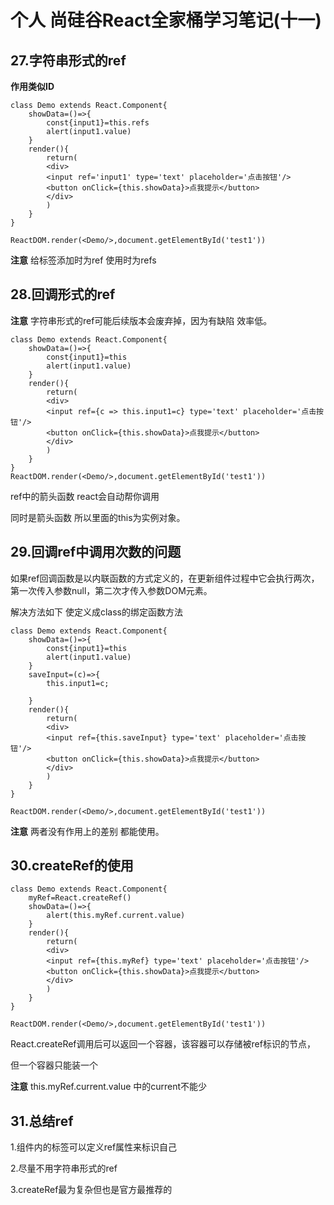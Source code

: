 # 个人 尚硅谷React全家桶学习笔记(十一)

## 27.字符串形式的ref

**作用类似ID**

	class Demo extends React.Component{
		showData=()=>{
			const{input1}=this.refs
			alert(input1.value)
		}
		render(){
			return(
			<div>
			<input ref='input1' type='text' placeholder='点击按钮'/>
			<button onClick={this.showData}>点我提示</button>
			</div>
			)
		}
	}
	
	ReactDOM.render(<Demo/>,document.getElementById('test1'))

**注意**  给标签添加时为ref  使用时为refs





## 28.回调形式的ref

**注意** 字符串形式的ref可能后续版本会废弃掉，因为有缺陷 效率低。

	class Demo extends React.Component{
		showData=()=>{
			const{input1}=this
			alert(input1.value)
		}
		render(){
			return(
			<div>
			<input ref={c => this.input1=c} type='text' placeholder='点击按钮'/>
			<button onClick={this.showData}>点我提示</button>
			</div>
			)
		}
	}
	ReactDOM.render(<Demo/>,document.getElementById('test1'))

ref中的箭头函数 react会自动帮你调用

同时是箭头函数 所以里面的this为实例对象。





## 29.回调ref中调用次数的问题

如果ref回调函数是以内联函数的方式定义的，在更新组件过程中它会执行两次，第一次传入参数null，第二次才传入参数DOM元素。

解决方法如下 使定义成class的绑定函数方法

	class Demo extends React.Component{
		showData=()=>{
			const{input1}=this
			alert(input1.value)
		}
		saveInput=(c)=>{
			this.input1=c;
			
		}
		render(){
			return(
			<div>
			<input ref={this.saveInput} type='text' placeholder='点击按钮'/>
			<button onClick={this.showData}>点我提示</button>
			</div>
			)
		}
	}
	
	ReactDOM.render(<Demo/>,document.getElementById('test1'))

**注意** 两者没有作用上的差别 都能使用。





## 30.createRef的使用

	class Demo extends React.Component{
		myRef=React.createRef()
		showData=()=>{
			alert(this.myRef.current.value)
		}
		render(){
			return(
			<div>
			<input ref={this.myRef} type='text' placeholder='点击按钮'/>
			<button onClick={this.showData}>点我提示</button>
			</div>
			)
		}
	}
	
	ReactDOM.render(<Demo/>,document.getElementById('test1'))

React.createRef调用后可以返回一个容器，该容器可以存储被ref标识的节点，

但一个容器只能装一个

**注意** this.myRef.current.value 中的current不能少





## 31.总结ref

1.组件内的标签可以定义ref属性来标识自己

2.尽量不用字符串形式的ref

3.createRef最为复杂但也是官方最推荐的